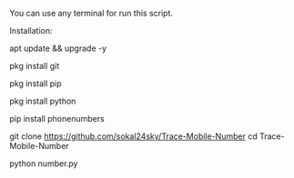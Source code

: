 You can use any terminal for run this script.

Installation:

apt update && upgrade -y

pkg install git

pkg install pip

pkg install python

pip install phonenumbers

git clone https://github.com/sokal24sky/Trace-Mobile-Number
cd Trace-Mobile-Number

python number.py
